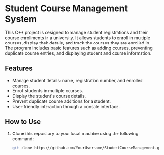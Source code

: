 # Student Course Management System

This C++ project is designed to manage student registrations and their course enrollments in a university. It allows students to enroll in multiple courses, display their details, and track the courses they are enrolled in. The program includes basic features such as adding courses, preventing duplicate course entries, and displaying student and course information.

## Features
- Manage student details: name, registration number, and enrolled courses.
- Enroll students in multiple courses.
- Display the student's course details.
- Prevent duplicate course additions for a student.
- User-friendly interaction through a console interface.

## How to Use

1. Clone this repository to your local machine using the following command:
   ```bash
   git clone https://github.com/YourUsername/StudentCourseManagement.git
    
